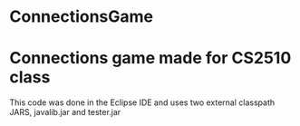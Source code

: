 # ConnectionsGame
Connections game made for CS2510 class
=======
This code was done in the Eclipse IDE and uses two external classpath JARS, javalib.jar and tester.jar
